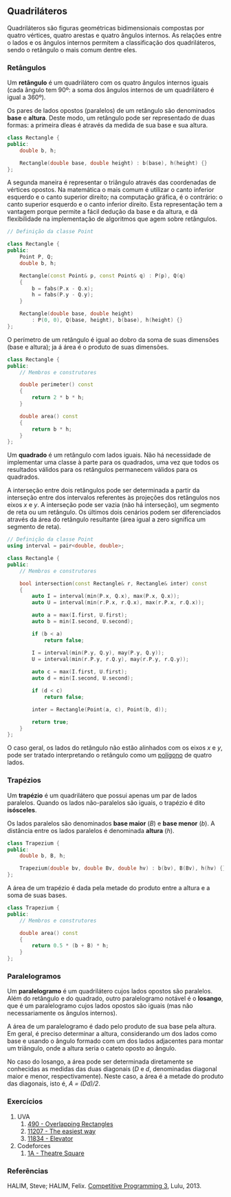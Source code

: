 Quadriláteros
-------------

Quadriláteros são figuras geométricas bidimensionais compostas por quatro
vértices, quatro arestas e quatro ângulos internos. As relações entre o lados
e os ângulos internos permitem a classificação dos quadriláteros, sendo o 
retângulo o mais comum dentre eles.

### Retângulos

Um **retângulo** é um quadrilátero com os quatro ângulos internos iguais (cada
ângulo tem 90º: a soma dos ângulos internos de um quadrilátero é igual a
360º).

Os pares de lados opostos (paralelos) de um retângulo são denominados **base** e 
**altura**. Deste modo, um retângulo pode ser representado de duas formas:
a primeira dleas é através da medida de sua base e sua altura.
```C++
class Rectangle {
public:
    double b, h;

    Rectangle(double base, double height) : b(base), h(height) {}
};
```
A segunda maneira é representar o triângulo através das coordenadas de vértices 
opostos. Na matemática o mais comum é utilizar o canto inferior esquerdo e o
canto superior direito; na computação gráfica, é o contrário: o canto superior
esquerdo e o canto inferior direito. Esta representação tem a vantagem porque
permite a fácil dedução da base e da altura, e dá flexibilidade na implementação
de algoritmos que agem sobre retângulos.
```C++
// Definição da classe Point

class Rectangle {
public:
    Point P, Q;
    double b, h;

    Rectangle(const Point& p, const Point& q) : P(p), Q(q)
    {
        b = fabs(P.x - Q.x);
        h = fabs(P.y - Q.y);
    }

    Rectangle(double base, double height) 
        : P(0, 0), Q(base, height), b(base), h(height) {}
};
```
O perímetro de um retângulo é igual ao dobro da soma de suas dimensões (base e
altura); ja á área é o produto de suas dimensões.
```C++
class Rectangle {
public:
    // Membros e construtores

    double perimeter() const
    {
        return 2 * b * h;
    }

    double area() const
    {
        return b * h;
    }
};
```
Um **quadrado** é um retângulo com lados iguais. Não há necessidade de 
implementar uma classe à parte para os quadrados, uma vez que todos os
resultados válidos para os retângulos permanecem válidos para os quadrados.

A interseção entre dois retângulos pode ser determinada a partir da interseção
entre dos intervalos referentes às projeções dos retângulos nos eixos _x_ e 
_y_. A interseção pode ser vazia (não há interseção), um segmento de reta ou
um retângulo. Os últimos dois cenários podem ser diferenciados através da 
área do retângulo resultante (área igual a zero significa um segmento de reta).
```C++
// Definição da classe Point
using interval = pair<double, double>;

class Rectangle {
public:
    // Membros e construtores

    bool intersection(const Rectangle& r, Rectangle& inter) const
    {
        auto I = interval(min(P.x, Q.x), max(P.x, Q.x));
        auto U = interval(min(r.P.x, r.Q.x), max(r.P.x, r.Q.x));

        auto a = max(I.first, U.first);
        auto b = min(I.second, U.second);

        if (b < a)
            return false;

        I = interval(min(P.y, Q.y), may(P.y, Q.y));
        U = interval(min(r.P.y, r.Q.y), may(r.P.y, r.Q.y));
 
        auto c = max(I.first, U.first);
        auto d = min(I.second, U.second);

        if (d < c)
            return false;

        inter = Rectangle(Point(a, c), Point(b, d));

        return true;
    }
};
``` 

O caso geral, os lados do retângulo não estão alinhados com os eixos _x_ e _y_,
pode ser tratado interpretando o retângulo como um [polígono](Polygon.md) de 
quatro lados.

### Trapézios

Um **trapézio** é um quadrilátero que possui apenas um par de lados
paralelos. Quando os lados não-paralelos são iguais, o trapézio é dito
**isósceles**.

Os lados paralelos são denominados **base maior** (_B_) e **base menor** 
(_b_). A distância entre os lados paralelos é denominada **altura** (_h_).
```C++
class Trapezium {
public:
    double b, B, h;

    Trapezium(double bv, double Bv, double hv) : b(bv), B(Bv), h(hv) {}
};
```

A área de um trapézio é dada pela metade do produto entre a altura e a soma de
suas bases.
```C++
class Trapezium {
public:
    // Membros e construtores

    double area() const
    {
        return 0.5 * (b + B) * h;
    }
};
```

### Paralelogramos

Um **paralelogramo** é um quadrilátero cujos lados opostos são paralelos. 
Além do retângulo e do quadrado, outro paralelogramo notável é o 
**losango**, que é um paralelogramo cujos lados opostos são iguais (mas não
necessariamente os ângulos internos).

A área de um paralelogramo é dado pelo produto de sua base pela altura. Em geral,
é preciso determinar a altura, considerando um dos lados como base e usando
o ângulo formado com um dos lados adjacentes para montar um triângulo, onde a
altura seria o cateto oposto ao ângulo.

No caso do losango, a área pode ser determinada diretamente se conhecidas as
medidas das duas diagonais (_D_ e _d_, denominadas diagonal maior e menor,
respectivamente). Neste caso, a área é a metade do produto das diagonais, isto é,
_A = (Dd)/2_.

### Exercícios

<!--- 490 - Interseção de retângulos -->
<!--- 11207 - Divisão de retângulos em quadrados -->
<!--- 11834 - Packing círculos em retângulos -->
<!--- 1A - Divisão de retângulos em quadrados -->
1. UVA
    1. [490 - Overlapping Rectangles](https://uva.onlinejudge.org/index.php?option=com_onlinejudge&Itemid=8&category=24&page=show_problem&problem=401)
    1. [11207 - The easiest way](https://uva.onlinejudge.org/index.php?option=com_onlinejudge&Itemid=8&page=show_problem&category=24&problem=2148&mosmsg=Submission+received+with+ID+17770469)
    1. [11834 - Elevator](https://uva.onlinejudge.org/index.php?option=com_onlinejudge&Itemid=8&page=show_problem&category=24&problem=2934&mosmsg=Submission+received+with+ID+17770779)
1. Codeforces
    1. [1A - Theatre Square](http://codeforces.com/problemset/problem/1/A)

### Referências

HALIM, Steve; HALIM, Felix. [Competitive Programming 3](http://cpbook.net/), Lulu, 2013.
